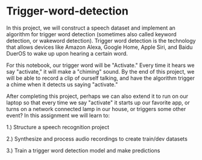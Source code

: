 # Trigger-word-detection
In this project, we will construct a speech dataset and implement an algorithm for trigger word detection (sometimes also called keyword detection, or wakeword detection). Trigger word detection is the technology that allows devices like Amazon Alexa, Google Home, Apple Siri, and Baidu DuerOS to wake up upon hearing a certain word.

For this notebook, our trigger word will be "Activate." Every time it hears we say "activate," it will make a "chiming" sound. By the end of this project, we will be able to record a clip of ourself talking, and have the algorithm trigger a chime when it detects us saying "activate."

After completing this project, perhaps we can also extend it to run on our laptop so that every time we say "activate" it starts up our favorite app, or turns on a network connected lamp in our house, or triggers some other event?
In this assignment we will learn to:

1.)	Structure a speech recognition project

2.)	Synthesize and process audio recordings to create train/dev datasets

3.)	Train a trigger word detection model and make predictions
